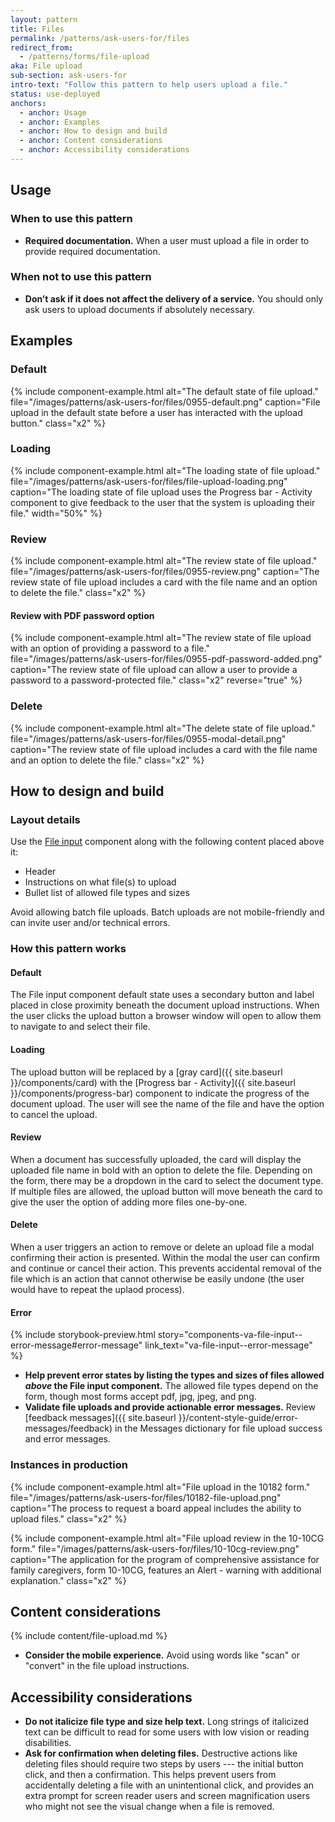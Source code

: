 ```yaml
---
layout: pattern
title: Files
permalink: /patterns/ask-users-for/files
redirect_from:
  - /patterns/forms/file-upload
aka: File upload
sub-section: ask-users-for
intro-text: "Follow this pattern to help users upload a file."
status: use-deployed
anchors:
  - anchor: Usage
  - anchor: Examples
  - anchor: How to design and build
  - anchor: Content considerations
  - anchor: Accessibility considerations
---
```


## Usage

### When to use this pattern

* **Required documentation.** When a user must upload a file in order to provide required documentation.

### When not to use this pattern

* **Don’t ask if it does not affect the delivery of a service.** You should only ask users to upload documents if absolutely necessary.

## Examples

### Default

{% include component-example.html alt="The default state of file upload." file="/images/patterns/ask-users-for/files/0955-default.png" caption="File upload in the default state before a user has interacted with the upload button." class="x2" %}

### Loading

{% include component-example.html alt="The loading state of file upload." file="/images/patterns/ask-users-for/files/file-upload-loading.png" caption="The loading state of file upload uses the Progress bar - Activity component to give feedback to the user that the system is uploading their file." width="50%" %}

### Review

{% include component-example.html alt="The review state of file upload." file="/images/patterns/ask-users-for/files/0955-review.png" caption="The review state of file upload includes a card with the file name and an option to delete the file." class="x2" %}

#### Review with PDF password option

{% include component-example.html alt="The review state of file upload with an option of providing a password to a file." file="/images/patterns/ask-users-for/files/0955-pdf-password-added.png" caption="The review state of file upload can allow a user to provide a password to a password-protected file." class="x2" reverse="true" %}

### Delete

{% include component-example.html alt="The delete state of file upload." file="/images/patterns/ask-users-for/files/0955-modal-detail.png" caption="The review state of file upload includes a card with the file name and an option to delete the file." class="x2" %}

## How to design and build

### Layout details

Use the [File input](https://design.va.gov/components/form/file-input) component along with the following content placed above it:

- Header
- Instructions on what file(s) to upload
- Bullet list of allowed file types and sizes

Avoid allowing batch file uploads. Batch uploads are not mobile-friendly and can invite user and/or technical errors.

### How this pattern works

#### Default

The File input component default state uses a secondary button and label placed in close proximity beneath the document upload instructions. When the user clicks the upload button a browser window will open to allow them to navigate to and select their file.

#### Loading

The upload button will be replaced by a [gray card]({{ site.baseurl }}/components/card) with the [Progress bar - Activity]({{ site.baseurl }}/components/progress-bar) component to indicate the progress of the document upload. The user will see the name of the file and have the option to cancel the upload.

#### Review

When a document has successfully uploaded, the card will display the uploaded file name in bold with an option to delete the file. Depending on the form, there may be a dropdown in the card to select the document type. If multiple files are allowed, the upload button will move beneath the card to give the user the option of adding more files one-by-one.

#### Delete

When a user triggers an action to remove or delete an upload file a modal confirming their action is presented. Within the modal the user can confirm and continue or cancel their action. This prevents accidental removal of the file which is an action that cannot otherwise be easily undone (the user would have to repeat the uplaod process).

#### Error

{% include storybook-preview.html story="components-va-file-input--error-message#error-message" link_text="va-file-input--error-message" %}

* **Help prevent error states by listing the types and sizes of files allowed _above_ the File input component.** The allowed file types depend on the form, though most forms accept pdf, jpg, jpeg, and png. 
* **Validate file uploads and provide actionable error messages.** Review [feedback messages]({{ site.baseurl }}/content-style-guide/error-messages/feedback) in the Messages dictionary for file upload success and error messages.

### Instances in production

{% include component-example.html alt="File upload in the 10182 form." file="/images/patterns/ask-users-for/files/10182-file-upload.png" caption="The process to request a board appeal includes the ability to upload files." class="x2" %}

{% include component-example.html alt="File upload review in the 10-10CG form." file="/images/patterns/ask-users-for/files/10-10cg-review.png" caption="The application for the program of comprehensive assistance for family caregivers, form 10-10CG, features an Alert - warning with additional explanation." class="x2" %}

## Content considerations

{% include content/file-upload.md %}
* **Consider the mobile experience.** Avoid using words like "scan" or "convert" in the file upload instructions.

## Accessibility considerations

* **Do not italicize file type and size help text.** Long strings of italicized text can be difficult to read for some users with low vision or reading disabilities.
* **Ask for confirmation when deleting files.** Destructive actions like deleting files should require two steps by users --- the initial button click, and then a confirmation. This helps prevent users from accidentally deleting a file with an unintentional click, and provides an extra prompt for screen reader users and screen magnification users who might not see the visual change when a file is removed.
